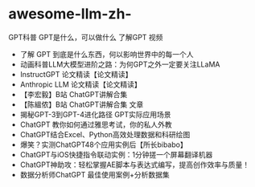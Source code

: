 # awesome-llm-zh-
GPT科普
GPT是什么，可以做什么
了解GPT
视频
- 了解 GPT 到底是什么东西，何以影响世界中的每一个人
- 动画科普LLM大模型进阶之路：为何GPT之外一定要关注LLaMA
- InstructGPT 论文精读【论文精读】 
- Anthropic LLM 论文精读【论文精读】 
- 【李宏毅】B站 ChatGPT讲解合集
- 【陈縕侬】B站 ChatGPT讲解合集
文章
- 揭秘GPT-3到GPT-4进化路径 
GPT实际应用场景
- ChatGPT 教你如何通过雅思考试，你的私人外教
- ChatGPT结合Excel、Python高效处理数据和科研绘图
- 爆笑？实测ChatGPT48个应用实例后【所长bibabo】
- ChatGPT与iOS快捷指令联动实例：1分钟搓一个屏幕翻译机器
- ChatGPT神助攻：轻松掌握AE脚本与表达式编写，提高创作效率与质量！
- 数据分析师ChatGPT 最佳使用案例+分析数据集

